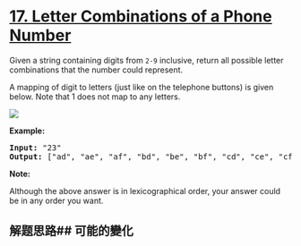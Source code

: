 # [17. Letter Combinations of a Phone Number](https://leetcode-cn.com/problems/letter-combinations-of-a-phone-number/)
Given a string containing digits from <code>2-9</code> inclusive, return all possible letter combinations that the number could represent.

A mapping of digit to letters (just like on the telephone buttons) is given below. Note that 1 does not map to any letters.

![](http://upload.wikimedia.org/wikipedia/commons/thumb/7/73/Telephone-keypad2.svg/200px-Telephone-keypad2.svg.png)

**Example:**


<pre><strong>Input: </strong>&#34;23&#34;
<strong>Output:</strong> [&#34;ad&#34;, &#34;ae&#34;, &#34;af&#34;, &#34;bd&#34;, &#34;be&#34;, &#34;bf&#34;, &#34;cd&#34;, &#34;ce&#34;, &#34;cf&#34;].
</pre>

**Note:**

Although the above answer is in lexicographical order, your answer could be in any order you want.
## 解题思路## 可能的變化